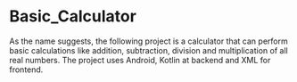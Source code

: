 # Basic_Calculator
As the name suggests, the following project is a calculator that can perform basic calculations like addition, subtraction, division and multiplication of all real numbers.
The project uses Android, Kotlin at backend and XML for frontend.
